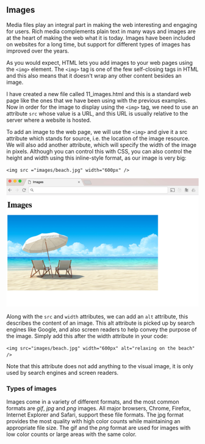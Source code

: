 Images 
-------

Media files play an integral part in making the web interesting and
engaging for users. Rich media complements plain text in many ways and
images are at the heart of making the web what it is today. Images have
been included on websites for a long time, but support for different
types of images has improved over the years.

As you would expect, HTML lets you add images to your web pages using
the `<img>` element. The `<img>` tag is one of the few
self-closing tags in HTML and this also means that it doesn't wrap any
other content besides an image.

I have created a new file called 11_images.html and this is a
standard web page like the ones that we have been using with the
previous examples. Now in order for the image to display using the
`<img>` tag, we need to use an attribute `src` whose value is a
URL, and this URL is usually relative to the server where a website is
hosted.

To add an image to the web page, we will use the `<img>` and give
it a src attribute which stands for source, i.e. the location of the
image resource. We will also add another attribute, which will specify
the width of the image in pixels. Although you can control this with
CSS, you can also control the height and width using this inline-style
format, as our image is very big:

`<img src ="images/beach.jpg" width="600px" />`

![](./images/media/image20.jpg)

Along with the `src` and `width` attributes, we can add an `alt`
attribute, this describes the content of an image. This alt attribute is 
picked up by search engines like Google, and also screen readers to help 
convey the purpose of the image. Simply add this after the width attribute in your code:

`<img src="images/beach.jpg" width="600px" alt="relaxing on the beach" /> `

Note that this attribute does not add anything to the visual image, it
is only used by search engines and screen readers.

### Types of images 

Images come in a variety of different formats, and the most common
formats are *gif*, *jpg* and *png* images. All major browsers, Chrome,
Firefox, Internet Explorer and Safari, support these file formats. The
jpg format provides the most quality with high color counts while
maintaining an appropriate file size. The gif and the *png* format are
used for images with low color counts or large areas with the same
color.
